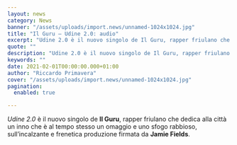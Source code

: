 ```yaml
---
layout: news
category: News
banner: "/assets/uploads/import.news/unnamed-1024x1024.jpg"
title: "Il Guru – Udine 2.0: audio"
excerpt: "Udine 2.0 è il nuovo singolo de Il Guru, rapper friulano che dedica alla città un inno che è al tempo stesso un omaggio e uno sfogo rabbioso, sull’incalzante e frenetica produzione firmata da Jamie Fields.  "
quote: ""
description: "Udine 2.0 è il nuovo singolo de Il Guru, rapper friulano che dedica alla città un inno che è al tempo stesso un omaggio e uno sfogo rabbioso, sull’incalzante e frenetica produzione firmata da Jamie Fields.  "
keywords: ""
date: 2021-02-01T00:00:00.000+01:00
author: "Riccardo Primavera"
cover: "/assets/uploads/import.news/unnamed-1024x1024.jpg"
pagination:
  enabled: true

---
```


_Udine 2.0_ è il nuovo singolo de **Il Guru**, rapper friulano che dedica alla città un inno che è al tempo stesso un omaggio e uno sfogo rabbioso, sull’incalzante e frenetica produzione firmata da **Jamie Fields**.